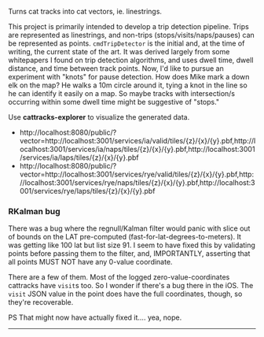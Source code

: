 Turns cat tracks into cat vectors, ie. linestrings.

This project is primarily intended to develop a trip detection pipeline.
Trips are represented as linestrings, and non-trips (stops/visits/naps/pauses)
can be represented as points.
`cmdTripDetector` is the initial and, at the time of writing, the current state of the art.
It was derived largely from some whitepapers I found on trip detection algorithms, and
uses dwell time, dwell distance, and time between track points.
Now, I'd like to pursue an experiment with "knots" for pause detection.
How does Mike mark a down elk on the map? He walks a 10m circle around it, tying a knot in the line
so he can identify it easily on a map. So maybe tracks with intersection/s occurring within some dwell
time might be suggestive of "stops."

Use __cattracks-explorer__ to visualize the generated data.
- http://localhost:8080/public/?vector=http://localhost:3001/services/ia/valid/tiles/{z}/{x}/{y}.pbf,http://localhost:3001/services/ia/naps/tiles/{z}/{x}/{y}.pbf,http://localhost:3001/services/ia/laps/tiles/{z}/{x}/{y}.pbf
- http://localhost:8080/public/?vector=http://localhost:3001/services/rye/valid/tiles/{z}/{x}/{y}.pbf,http://localhost:3001/services/rye/naps/tiles/{z}/{x}/{y}.pbf,http://localhost:3001/services/rye/laps/tiles/{z}/{x}/{y}.pbf



### RKalman bug
There was a bug where the regnull/Kalman filter would panic
with slice out of bounds on the LAT pre-computed (fast-for-lat-degrees-to-meters).
It was getting like 100 lat but list size 91. 
I seem to have fixed this by validating points before passing them to the filter,
and, IMPORTANTLY, asserting that all points MUST NOT have any 0-value coordinate.

There are a few of them. Most of the logged zero-value-coordinates cattracks
have `visit`s too. So I wonder if there's a bug there in the iOS. The `visit` JSON value in the point does have the full coordinates, though, so they're recoverable.

PS That might now have actually fixed it.... yea, nope.

---
